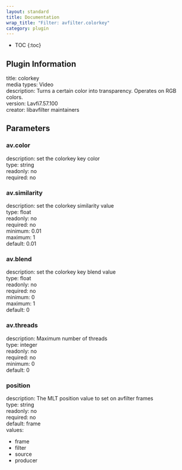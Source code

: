 ```yaml
---
layout: standard
title: Documentation
wrap_title: "Filter: avfilter.colorkey"
category: plugin
---
```

* TOC
{:toc}

## Plugin Information

title: colorkey  
media types:
Video  
description: Turns a certain color into transparency. Operates on RGB colors.  
version: Lavfi7.57.100  
creator: libavfilter maintainers  

## Parameters

### av.color

  
description:
set the colorkey key color  
type: string  
readonly: no  
required: no  

### av.similarity

  
description:
set the colorkey similarity value  
type: float  
readonly: no  
required: no  
minimum: 0.01  
maximum: 1  
default: 0.01  

### av.blend

  
description:
set the colorkey key blend value  
type: float  
readonly: no  
required: no  
minimum: 0  
maximum: 1  
default: 0  

### av.threads

  
description:
Maximum number of threads  
type: integer  
readonly: no  
required: no  
minimum: 0  
default: 0  

### position

  
description:
The MLT position value to set on avfilter frames  
type: string  
readonly: no  
required: no  
default: frame  
values:  

* frame
* filter
* source
* producer

